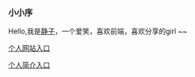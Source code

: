 ### 小小序

Hello,我是[静子](http://www.w3cplus.com/blogs/%E9%9D%99%E5%A6%82%E7%A7%8B%E6%9C%88)，一个爱笑，喜欢前端，喜欢分享的girl ~~

[个人网站入口](http://xiao-jing.github.io/)

[个人简介入口](http://xiao-jing.github.io/Sance/index.html)
